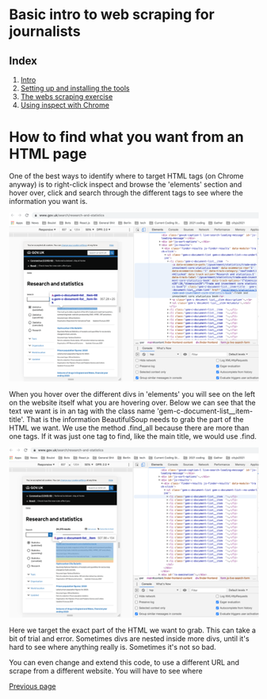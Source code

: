 # Basic intro to web scraping for journalists

## Index
  1. [Intro](https://github.com/jdm79/basic-bs4/blob/main/1-web-scraping-intro.md)
  2. [Setting up and installing the tools](https://github.com/jdm79/basic-bs4/blob/main/2-web-scraping-set-up.md)
  3. [The webs scraping exercise](https://github.com/jdm79/basic-bs4/blob/main/3-web-scraping-exercise-1.md)
  4. [Using inspect with Chrome](https://github.com/jdm79/basic-bs4/blob/main/4-web-scraping-using-inspect.md)

# How to find what you want from an HTML page

One of the best ways to identify where to target HTML tags (on Chrome anyway) is to right-click inspect
and browse the 'elements' section and hover over, click and search through the different tags to see where
the information you want is. 

![alt text](https://github.com/jdm79/basic-bs4/blob/main/img/inspect-2.png?raw=true)



When you hover over the different divs in 'elements' you will see on the left on the website itself 
what you are hovering over. Below we can see that the text we want is in an <a> tag with the class name 'gem-c-document-list__item-title'. That is the information BeautifulSoup needs to grab the part of the HTML we want. We use the method .find_all because there are more than one tags. If it was just one tag to find, like the main title, we would use .find. 

![alt text](https://github.com/jdm79/basic-bs4/blob/main/img/inspect-3.png?raw=true)



Here we target the exact part of the HTML we want to grab. This can take a bit of trial and error. Sometimes divs are nested inside more divs, until it's hard to see where anything really is. Sometimes it's not so bad.

You can even change and extend this code, to use a different URL and scrape from a different website. You will have to see where 


[Previous page](https://github.com/jdm79/basic-bs4/blob/main/3-web-scraping-exercise-1.md)